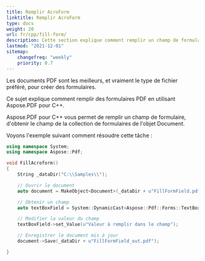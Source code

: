```yaml
---
title: Remplir AcroForm
linktitle: Remplir AcroForm
type: docs
weight: 20
url: fr/cpp/fill-form/
description: Cette section explique comment remplir un champ de formulaire dans un document PDF avec Aspose.PDF pour C++.
lastmod: "2021-12-01"
sitemap:
    changefreq: "weekly"
    priority: 0.7
---
```


Les documents PDF sont les meilleurs, et vraiment le type de fichier préféré, pour créer des formulaires.

Ce sujet explique comment remplir des formulaires PDF en utilisant Aspose.PDF pour C++.

Aspose.PDF pour C++ vous permet de remplir un champ de formulaire, d'obtenir le champ de la collection de formulaires de l'objet Document.

Voyons l'exemple suivant comment résoudre cette tâche :

```cpp
using namespace System;
using namespace Aspose::Pdf;

void FillAcroform()
{
    String _dataDir("C:\\Samples\\");

    // Ouvrir le document
    auto document = MakeObject<Document>(_dataDir + u"FillFormField.pdf");

    // Obtenir un champ
    auto textBoxField = System::DynamicCast<Aspose::Pdf::Forms::TextBoxField>(document->get_Form()->idx_get(u"textbox1"));

    // Modifier la valeur du champ
    textBoxField->set_Value(u"Valeur à remplir dans le champ");

    // Enregistrer le document mis à jour
    document->Save(_dataDir + u"FillFormField_out.pdf");

}
```